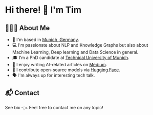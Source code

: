 # Hi there! 👋 I'm Tim

## 👨🏻‍💻 About Me

* 📍 I'm based in [Munich, Germany](https://www.google.com/maps/place/Munich/@48.1545703,11.2616557,10z/data=!3m1!4b1!4m5!3m4!1s0x479e75f9a38c5fd9:0x10cb84a7db1987d!8m2!3d48.1351253!4d11.5819805?hl=en "Munich, Google Maps").
* 💻 I'm passionate about NLP and Knowledge Graphs but also about Machine Learning, Deep learning and Data Science in general.
* 🎓 I'm a PhD candidate at [Technical University of Munich](https://wwwmatthes.in.tum.de/pages/1n0vb1ew7e6u5/Tim-Schopf "TUM profile Tim Schopf").
* 📝 I  enjoy writing AI-related articles on [Medium](https://medium.com/@tim.schopf "Medium profile Tim Schopf").
* 🤗 I contribute open-source models via [Hugging Face](https://huggingface.co/TimSchopf).
* 🗣 I'm always up for interesting tech talk.

## 📬 Contact

See bio 👈. Feel free to contact me on any topic!

<!--
**TimSchopf/TimSchopf** is a ✨ _special_ ✨ repository because its `README.md` (this file) appears on your GitHub profile.

Here are some ideas to get you started:

- 🔭 I’m currently working on ...
- 🌱 I’m currently learning ...
- 👯 I’m looking to collaborate on ...
- 🤔 I’m looking for help with ...
- 💬 Ask me about ...
- 📫 How to reach me: ...
- 😄 Pronouns: ...
- ⚡ Fun fact: ...
-->
